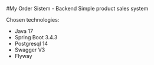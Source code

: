 #My Order Sistem - Backend
Simple product sales system

Chosen technologies:
* Java 17
* Spring Boot 3.4.3
* Postgresql 14
* Swagger V3
* Flyway
